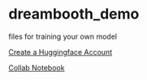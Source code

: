 # dreambooth_demo
files for training your own model

[Create a Huggingface Account](https://huggingface.co/join)

[Collab Notebook](https://colab.research.google.com/github/ShivamShrirao/diffusers/blob/main/examples/dreambooth/DreamBooth_Stable_Diffusion.ipynb)
